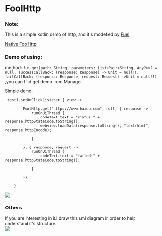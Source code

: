 # FoolHttp

### Note:  

This is a simple kotlin demo of http, and it's modefied by [Fuel](https://github.com/kittinunf/Fuel)  

[Native FoolHttp](https://github.com/LumenVestige/AndroidFoolNativeHttp)

### Demo of using:  


method: ```fun get(path: String, parameters: List<Pair<String, Any?>>? = null, successCallBack: (response: Response) -> Unit = null!!, failCallBack: (response: Response, request: Request) ->Unit = null!!) ```,you can find get demo from Manager.

Simple demo:  


	 test1.setOnClickListener { view ->

            FoolHttp.get("https://www.baidu.com", null, { response ->
                runOnUiThread {
                    codeText.text = "status:" + response.httpStateCode.toString();
                    webview.loadData(response.toString(), "text/html", response.httpEncode);

                }

            }, { response, request ->
                runOnUiThread {
                    codeText.text = "failed:" + response.httpStateCode.toString();

                }

            });

        }
     
        
 


![](https://github.com/sanyinchen/FoolHttp/blob/master/show.gif)

### Others 
If you are interesting in it.I draw this uml diagram in order to help understand it's structure.  
![](https://github.com/sanyinchen/FoolHttp/blob/master/foolhttp.png)
